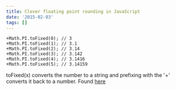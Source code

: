 ```yaml
---
title: Clever floating point rounding in JavaScript
date: '2015-02-03'
tags: []
---
```


    +Math.PI.toFixed(0); // 3
    +Math.PI.toFixed(1); // 3.1
    +Math.PI.toFixed(2); // 3.14
    +Math.PI.toFixed(3); // 3.142
    +Math.PI.toFixed(4); // 3.1416
    +Math.PI.toFixed(5); // 3.14159

toFixed(x) converts the number to a string and prefixing with the '+' converts it back to a number. Found <a href="http://stackoverflow.com/questions/11832914/round-to-at-most-2-decimal-places-in-javascript">here</a>
